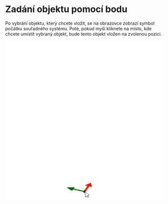 # Zadání objektu pomocí bodu

Po vybrání objektu, který chcete vložit, se na obrazovce zobrazí symbol počátku souřadného systému. Poté, pokud myší kliknete na místo, kde chcete umístit vybraný objekt, bude tento objekt vložen na zvolenou pozici.

![Alt text](insertPoint.gif)